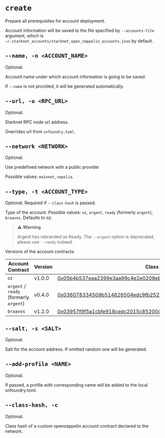 # `create`
Prepare all prerequisites for account deployment.

Account information will be saved to the file specified by `--accounts-file` argument,
which is `~/.starknet_accounts/starknet_open_zeppelin_accounts.json` by default.

## `--name, -n <ACCOUNT_NAME>`
Optional.

Account name under which account information is going to be saved.

If `--name` is not provided, it will be generated automatically.

## `--url, -u <RPC_URL>`
Optional.

Starknet RPC node url address.

Overrides url from `snfoundry.toml`.

## `--network <NETWORK>`
Optional.

Use predefined network with a public provider

Possible values: `mainnet`, `sepolia`.

## `--type, -t <ACCOUNT_TYPE>`
Optional. Required if `--class-hash` is passed.

Type of the account. Possible values: `oz`, `argent`, `ready` (formerly `argent`), `braavos`. Defaults to oz.

> ⚠️ **Warning**
>
> Argent has rebranded as Ready. The `--argent` option is deprecated, please use `--ready` instead.

Versions of the account contracts:

| Account Contract | Version | Class Hash                                                                                                                                                          |
|------------------|---------|---------------------------------------------------------------------------------------------------------------------------------------------------------------------|
| `oz`             | v1.0.0  | [0x05b4b537eaa2399e3aa99c4e2e0208ebd6c71bc1467938cd52c798c601e43564](https://starkscan.co/class/0x05b4b537eaa2399e3aa99c4e2e0208ebd6c71bc1467938cd52c798c601e43564) |
| `argent` / `ready` (formerly `argent`)        | v0.4.0  | [0x036078334509b514626504edc9fb252328d1a240e4e948bef8d0c08dff45927f](https://starkscan.co/class/0x036078334509b514626504edc9fb252328d1a240e4e948bef8d0c08dff45927f) |
| `braavos`        | v1.2.0  | [0x03957f9f5a1cbfe918cedc2015c85200ca51a5f7506ecb6de98a5207b759bf8a](https://starkscan.co/class/0x03957f9f5a1cbfe918cedc2015c85200ca51a5f7506ecb6de98a5207b759bf8a) |

## `--salt, -s <SALT>`
Optional.

Salt for the account address. If omitted random one will be generated.

## `--add-profile <NAME>`
Optional.

If passed, a profile with corresponding name will be added to the local snfoundry.toml.

## `--class-hash, -c`
Optional.

Class hash of a custom openzeppelin account contract declared to the network.
